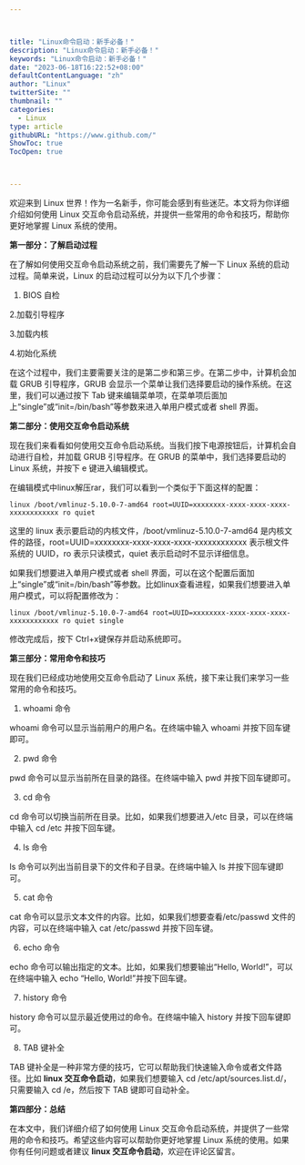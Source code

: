 ```yaml
---



title: "Linux命令启动：新手必备！"
description: "Linux命令启动：新手必备！"
keywords: "Linux命令启动：新手必备！"
date: "2023-06-18T16:22:52+08:00"
defaultContentLanguage: "zh"
author: "Linux"
twitterSite: ""
thumbnail: ""
categories:
  - Linux
type: article
githubURL: "https://www.github.com/"
ShowToc: true
TocOpen: true



---
```


欢迎来到 Linux 世界！作为一名新手，你可能会感到有些迷茫。本文将为你详细介绍如何使用 Linux 交互命令启动系统，并提供一些常用的命令和技巧，帮助你更好地掌握 Linux 系统的使用。

**第一部分：了解启动过程**

在了解如何使用交互命令启动系统之前，我们需要先了解一下 Linux 系统的启动过程。简单来说，Linux 的启动过程可以分为以下几个步骤：

1. BIOS 自检

2.加载引导程序

3.加载内核

4.初始化系统

在这个过程中，我们主要需要关注的是第二步和第三步。在第二步中，计算机会加载 GRUB 引导程序，GRUB 会显示一个菜单让我们选择要启动的操作系统。在这里，我们可以通过按下 Tab 键来编辑菜单项，在菜单项后面加上“single”或“init=/bin/bash”等参数来进入单用户模式或者 shell 界面。

**第二部分：使用交互命令启动系统**

现在我们来看看如何使用交互命令启动系统。当我们按下电源按钮后，计算机会自动进行自检，并加载 GRUB 引导程序。在 GRUB 的菜单中，我们选择要启动的 Linux 系统，并按下 e 键进入编辑模式。

在编辑模式中linux解压rar，我们可以看到一个类似于下面这样的配置：

```
linux /boot/vmlinuz-5.10.0-7-amd64 root=UUID=xxxxxxxx-xxxx-xxxx-xxxx-xxxxxxxxxxxx ro quiet
```

这里的 linux 表示要启动的内核文件，/boot/vmlinuz-5.10.0-7-amd64 是内核文件的路径，root=UUID=xxxxxxxx-xxxx-xxxx-xxxx-xxxxxxxxxxxx 表示根文件系统的 UUID，ro 表示只读模式，quiet 表示启动时不显示详细信息。

如果我们想要进入单用户模式或者 shell 界面，可以在这个配置后面加上“single”或“init=/bin/bash”等参数。比如linux查看进程，如果我们想要进入单用户模式，可以将配置修改为：

```
linux /boot/vmlinuz-5.10.0-7-amd64 root=UUID=xxxxxxxx-xxxx-xxxx-xxxx-xxxxxxxxxxxx ro quiet single
```

修改完成后，按下 Ctrl+x键保存并启动系统即可。

**第三部分：常用命令和技巧**

现在我们已经成功地使用交互命令启动了 Linux 系统，接下来让我们来学习一些常用的命令和技巧。

1. whoami 命令

whoami 命令可以显示当前用户的用户名。在终端中输入 whoami 并按下回车键即可。

2. pwd 命令

pwd 命令可以显示当前所在目录的路径。在终端中输入 pwd 并按下回车键即可。

3. cd 命令

cd 命令可以切换当前所在目录。比如，如果我们想要进入/etc 目录，可以在终端中输入 cd /etc 并按下回车键。

4. ls 命令

ls 命令可以列出当前目录下的文件和子目录。在终端中输入 ls 并按下回车键即可。

5. cat 命令

cat 命令可以显示文本文件的内容。比如，如果我们想要查看/etc/passwd 文件的内容，可以在终端中输入 cat /etc/passwd 并按下回车键。

6. echo 命令

echo 命令可以输出指定的文本。比如，如果我们想要输出“Hello, World!”，可以在终端中输入 echo “Hello, World!”并按下回车键。

7. history 命令

history 命令可以显示最近使用过的命令。在终端中输入 history 并按下回车键即可。

8. TAB 键补全

TAB 键补全是一种非常方便的技巧，它可以帮助我们快速输入命令或者文件路径。比如 **linux 交互命令启动**，如果我们想要输入 cd /etc/apt/sources.list.d/，只需要输入 cd /e，然后按下 TAB 键即可自动补全。

**第四部分：总结**

在本文中，我们详细介绍了如何使用 Linux 交互命令启动系统，并提供了一些常用的命令和技巧。希望这些内容可以帮助你更好地掌握 Linux 系统的使用。如果你有任何问题或者建议 **linux 交互命令启动**，欢迎在评论区留言。